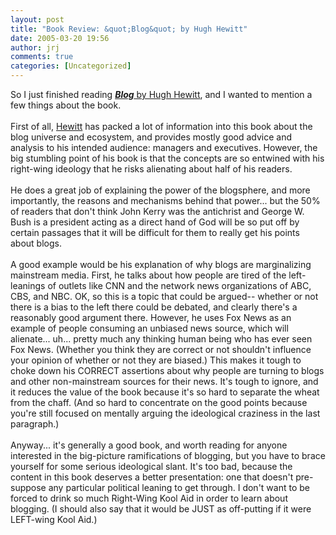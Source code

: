 ```yaml
---
layout: post
title: "Book Review: &quot;Blog&quot; by Hugh Hewitt"
date: 2005-03-20 19:56
author: jrj
comments: true
categories: [Uncategorized]
---
```

So I just finished reading <a href="http://www.amazon.com/exec/obidos/ASIN/078521187X/jrjcriticaldo-20">***Blog*** by Hugh Hewitt</a>, and I wanted to mention a few things about the book.<br /><br />First of all, <a href="http://www.HughHewitt.com/" target="_blank">Hewitt</a> has packed a lot of information into this book about the blog universe and ecosystem, and provides mostly good advice and analysis to his intended audience: managers and executives. However, the big stumbling point of his book is that the concepts are so entwined with his right-wing ideology that he risks alienating about half of his readers.<br /><br />He does a great job of explaining the power of the blogsphere, and more importantly, the reasons and mechanisms behind that power... but the 50% of readers that don't think John Kerry was the antichrist and George W. Bush is a president acting as a direct hand of God will be so put off by certain passages that it will be difficult for them to really get his points about blogs. <br /><br />A good example would be his explanation of why blogs are marginalizing mainstream media. First, he talks about how people are tired of the left-leanings of outlets like CNN and the network news organizations of ABC, CBS, and NBC. OK, so this is a topic that could be argued-- whether or not there is a bias to the left there could be debated, and clearly there's a reasonably good argument there. However, he uses Fox News as an example of people consuming an unbiased news source, which will alienate... uh... pretty much any thinking human being who has ever seen Fox News. (Whether you think they are correct or not shouldn't influence your opinion of whether or not they are biased.) This makes it tough to choke down his CORRECT assertions about why people are turning to blogs and other non-mainstream sources for their news. It's tough to ignore, and it reduces the value of the book because it's so hard to separate the wheat from the chaff. (And so hard to concentrate on the good points because you're still focused on mentally arguing the ideological craziness in the last paragraph.)<br /><br />Anyway... it's generally a good book, and worth reading for  anyone interested in the big-picture ramifications of blogging, but you have to brace yourself for some serious ideological slant. It's too bad, because the content in this book deserves a better presentation: one that doesn't pre-suppose any particular political leaning to get through. I don't want to be forced to drink so much Right-Wing Kool Aid in order to learn about blogging. (I should also say that it would be JUST as off-putting if it were LEFT-wing Kool Aid.)
